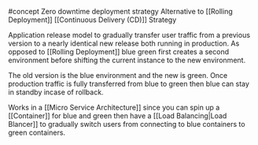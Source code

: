 #concept 
Zero downtime deployment strategy
Alternative to [[Rolling Deployment]]
[[Continuous Delivery (CD)]] Strategy

Application release model to gradually transfer user traffic from a previous version to a nearly identical new release both running in production. As opposed to [[Rolling Deployment]] blue green first creates a second environment before shifting the current instance to the new environment.

The old version is the blue environment and the new is green.
Once production traffic is fully transferred from blue to green then blue can stay in standby incase of rollback.

Works in a [[Micro Service Architecture]] since you can spin up a [[Container]] for blue and green then have a [[Load Balancing|Load Blancer]] to gradually switch users from connecting to blue containers to green containers.
